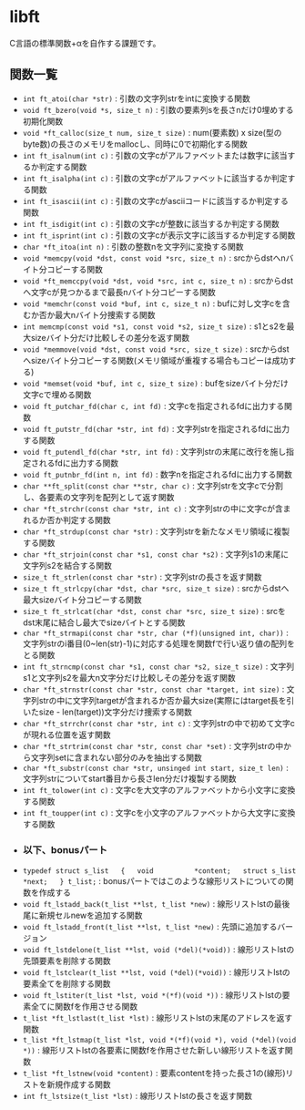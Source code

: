 # libft
C言語の標準関数+αを自作する課題です。  
## 関数一覧
  - `int ft_atoi(char *str)`                   : 引数の文字列strをintに変換する関数  
  - `void ft_bzero(void *s, size_t n)`         : 引数の要素列sを長さnだけ0埋めする初期化関数  
  - `void *ft_calloc(size_t num, size_t size)` : num(要素数) x size(型のbyte数)の長さのメモリをmallocし、同時に0で初期化する関数  
  - `int ft_isalnum(int c)`                    : 引数の文字cがアルファベットまたは数字に該当するか判定する関数  
  - `int ft_isalpha(int c)`                    : 引数の文字cがアルファベットに該当するか判定する関数  
  - `int ft_isascii(int c)`                    : 引数の文字cがasciiコードに該当するか判定する関数  
  - `int ft_isdigit(int c)`                    : 引数の文字cが整数に該当するか判定する関数
  - `int ft_isprint(int c)`                    : 引数の文字cが表示文字に該当するか判定する関数
  - `char *ft_itoa(int n)`                     : 引数の整数nを文字列に変換する関数  
  - `void *memcpy(void *dst, const void *src, size_t n)`
                                               : srcからdstへnバイト分コピーする関数  
  - `void *ft_memccpy(void *dst, void *src, int c, size_t n)`
                                               : srcからdstへ文字cが見つかるまで最長nバイト分コピーする関数  
  - `void *memchr(const void *buf, int c, size_t n)`
                                               : bufに対し文字cを含むか否か最大nバイト分捜索する関数  
  - `int memcmp(const void *s1, const void *s2, size_t size)`
                                               : s1とs2を最大sizeバイト分だけ比較しその差分を返す関数
  - `void *memmove(void *dst, const void *src, size_t size)`
                                               : srcからdstへsizeバイト分コピーする関数(メモリ領域が重複する場合もコピーは成功する)  
  - `void *memset(void *buf, int c, size_t size)`
                                               : bufをsizeバイト分だけ文字cで埋める関数  
  - `void ft_putchar_fd(char c, int fd)`       : 文字cを指定されるfdに出力する関数  
  - `void ft_putstr_fd(char *str, int fd)`     : 文字列strを指定されるfdに出力する関数  
  - `void ft_putendl_fd(char *str, int fd)`    : 文字列strの末尾に改行を施し指定されるfdに出力する関数  
  - `void ft_putnbr_fd(int n, int fd)`         : 数字nを指定されるfdに出力する関数  
  - `char **ft_split(const char **str, char c)`
                                               : 文字列strを文字cで分割し、各要素の文字列を配列として返す関数  
  - `char *ft_strchr(const char *str, int c)`  : 文字列strの中に文字cが含まれるか否か判定する関数  
  - `char *ft_strdup(const char *str)`         : 文字列strを新たなメモリ領域に複製する関数  
  - `char *ft_strjoin(const char *s1, const char *s2)`
                                               : 文字列s1の末尾に文字列s2を結合する関数  
  - `size_t ft_strlen(const char *str)`        : 文字列strの長さを返す関数  
  - `size_t ft_strlcpy(char *dst, char *src, size_t size)`
                                               : srcからdstへ最大sizeバイト分コピーする関数  
  - `size_t ft_strlcat(char *dst, const char *src, size_t size)`
                                               : srcをdst末尾に結合し最大でsizeバイトとする関数  
  - `char *ft_strmapi(const char *str, char (*f)(unsigned int, char))`
                                               : 文字列strのi番目(0~len(str)-1)に対応する処理を関数fで行い返り値の配列をとる関数  
  - `int ft_strncmp(const char *s1, const char *s2, size_t size)`
                                               : 文字列s1と文字列s2を最大n文字分だけ比較しその差分を返す関数  
  - `char *ft_strnstr(const char *str, const char *target, int size)`
                                               : 文字列strの中に文字列targetが含まれるか否か最大size(実際にはtarget長を引いたsize - len(target))文字分だけ捜索する関数  
  - `char *ft_strrchr(const char *str, int c)` : 文字列strの中で初めて文字cが現れる位置を返す関数  
  - `char *ft_strtrim(const char *str, const char *set)`
                                               : 文字列strの中から文字列setに含まれない部分のみを抽出する関数  
  - `char *ft_substr(const char *str, unsinged int start, size_t len)`
                                               : 文字列strについてstart番目から長さlen分だけ複製する関数  
  - `int ft_tolower(int c)`                    : 文字cを大文字のアルファベットから小文字に変換する関数  
  - `int ft_toupper(int c)`                    : 文字cを小文字のアルファベットから大文字に変換する関数  
  - ### 以下、bonusパート
  - `typedef struct s_list  
  {  
    void          *content;  
    struct s_list *next;  
  } t_list;`                                   : bonusパートではこのような線形リストについての関数を作成する  
  - `void ft_lstadd_back(t_list **lst, t_list *new)`
                                               : 線形リストlstの最後尾に新規セルnewを追加する関数  
  - `void ft_lstadd_front(t_list **lst, t_list *new)`
                                               : 先頭に追加するバージョン  
  - `void ft_lstdelone(t_list **lst, void (*del)(*void))`
                                               : 線形リストlstの先頭要素を削除する関数  
  - `void ft_lstclear(t_list **lst, void (*del)(*void))`
                                               : 線形リストlstの要素全てを削除する関数  
  - `void ft_lstiter(t_list *lst, void *(*f)(void *))`
                                               : 線形リストlstの要素全てに関数fを作用させる関数  
  - `t_list *ft_lstlast(t_list *lst)`          : 線形リストlstの末尾のアドレスを返す関数  
  - `t_list *ft_lstmap(t_list *lst, void *(*f)(void *), void (*del)(void *))`
                                               : 線形リストlstの各要素に関数fを作用させた新しい線形リストを返す関数  
  - `t_list *ft_lstnew(void *content)`         : 要素contentを持った長さ1の(線形)リストを新規作成する関数  
  - `int ft_lstsize(t_list *lst)`              : 線形リストlstの長さを返す関数  
